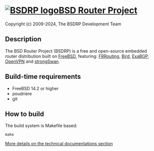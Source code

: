 # [![BSDRP logo](logos/BSDRP.logo.128.png)BSD Router Project](https://bsdrp.net)

Copyright (c) 2009-2024, The BSDRP Development Team

## Description

The BSD Router Project (BSDRP) is a free and open-source embedded router distribution built on [FreeBSD](https://www.freebsd.org), featuring: [FRRouting](https://frrouting.org), [Bird](http://bird.network.cz/), [ExaBGP](https://github.com/Exa-Networks/exabgp), [OpenVPN](https://openvpn.net/) and [strongSwan](https://www.strongswan.org/).

## Build-time requirements

- FreeBSD 14.2 or higher
- poudriere
- git

## How to build

The build system is Makefile based:
```
make
```

[More details on the technical documentations section]( https://bsdrp.net/documentation/technical_docs)

